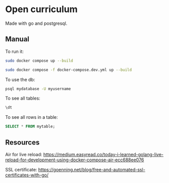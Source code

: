 # Open curriculum

Made with go and postgresql.

## Manual

To run it:

```bash
sudo docker compose up --build 
```

```bash
sudo docker compose -f docker-compose.dev.yml up --build
```

To use the db:

```bash
psql mydatabase -U myusername
```

To see all tables:
    
```sql
\dt
```

To see all rows in a table:

```sql
SELECT * FROM mytable;
```


## Resources

Air for live reload:
https://medium.easyread.co/today-i-learned-golang-live-reload-for-development-using-docker-compose-air-ecc688ee076

SSL certificate:
https://goenning.net/blog/free-and-automated-ssl-certificates-with-go/
